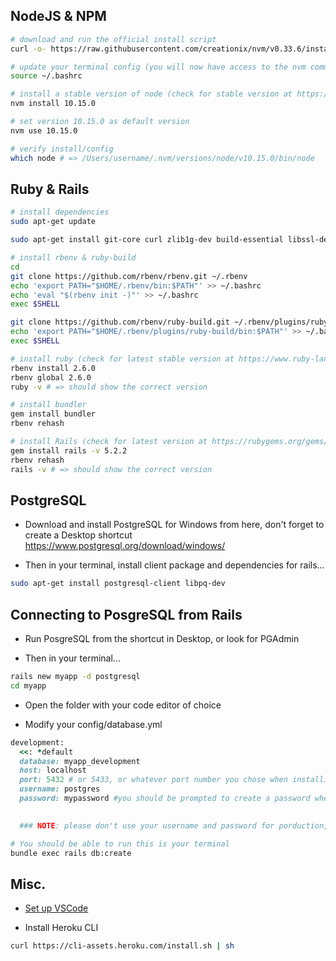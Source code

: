 ## NodeJS & NPM

```bash
# download and run the official install script
curl -o- https://raw.githubusercontent.com/creationix/nvm/v0.33.6/install.sh | bash

# update your terminal config (you will now have access to the nvm command)
source ~/.bashrc

# install a stable version of node (check for stable version at https://nodejs.org/en/)
nvm install 10.15.0

# set version 10.15.0 as default version
nvm use 10.15.0

# verify install/config
which node # => /Users/username/.nvm/versions/node/v10.15.0/bin/node
```

## Ruby & Rails
```bash
# install dependencies
sudo apt-get update

sudo apt-get install git-core curl zlib1g-dev build-essential libssl-dev libreadline-dev libyaml-dev libsqlite3-dev sqlite3 libxml2-dev libxslt1-dev libcurl4-openssl-dev software-properties-common libffi-dev

# install rbenv & ruby-build
cd
git clone https://github.com/rbenv/rbenv.git ~/.rbenv
echo 'export PATH="$HOME/.rbenv/bin:$PATH"' >> ~/.bashrc
echo 'eval "$(rbenv init -)"' >> ~/.bashrc
exec $SHELL

git clone https://github.com/rbenv/ruby-build.git ~/.rbenv/plugins/ruby-build
echo 'export PATH="$HOME/.rbenv/plugins/ruby-build/bin:$PATH"' >> ~/.bashrc
exec $SHELL

# install ruby (check for latest stable version at https://www.ruby-lang.org/en/downloads/)
rbenv install 2.6.0
rbenv global 2.6.0
ruby -v # => should show the correct version

# install bundler
gem install bundler
rbenv rehash

# install Rails (check for latest version at https://rubygems.org/gems/rails)
gem install rails -v 5.2.2
rbenv rehash
rails -v # => should show the correct version
```

## PostgreSQL
+ Download and install PostgreSQL for Windows from here, don't forget to create a Desktop shortcut  
https://www.postgresql.org/download/windows/  

+ Then in your terminal, install client package and dependencies for rails...

```bash
sudo apt-get install postgresql-client libpq-dev
```

## Connecting to PosgreSQL from Rails
+ Run PosgreSQL from the shortcut in Desktop, or look for PGAdmin

+ Then in your terminal...

```bash
rails new myapp -d postgresql
cd myapp
```

+ Open the folder with your code editor of choice

+ Modify your config/database.yml

```ruby
development:
  <<: *default
  database: myapp_development
  host: localhost
  port: 5432 # or 5433, or whatever port number you chose when installing postgres
  username: postgres
  password: mypassword #you should be prompted to create a password when installing postgres
  

  ### NOTE: please don't use your username and password for porduction, use ENV variables instead
```

```bash
# You should be able to run this is your terminal
bundle exec rails db:create
```

## Misc.
+ [Set up VSCode](https://youtu.be/Zi0eofqAkXU?t=1508)

+ Install Heroku CLI 
```bash
curl https://cli-assets.heroku.com/install.sh | sh
```
